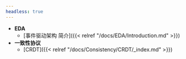 ```yaml
---
headless: true
---
```

  

* **EDA**
  * [事件驱动架构 简介]({{< relref "/docs/EDA/Introduction.md" >}})
* **一致性协议**
  * [CRDT]({{< relref "/docs/Consistency/CRDT/_index.md" >}})
  

